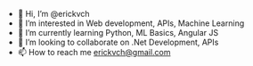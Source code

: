 - 👋 Hi, I’m @erickvch
- 👀 I’m interested in Web development, APIs, Machine Learning
- 🌱 I’m currently learning Python, ML Basics, Angular JS
- 💞️ I’m looking to collaborate on .Net Development, APIs
- 📫 How to reach me erickvch@gmail.com

<!---
erickvch/erickvch is a ✨ special ✨ repository because its `README.md` (this file) appears on your GitHub profile.
You can click the Preview link to take a look at your changes.
--->

